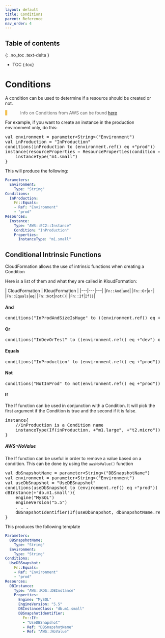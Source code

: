```yaml
---
layout: default
title: Conditions
parent: Reference
nav_order: 4
---
```

<script src="https://unpkg.com/kotlin-playground@1" data-selector=".kotlin"></script>
<style>
blockquote{
    color: #666;
    margin: 0;
    padding-left: 3em;
    border-left: 0.5em #f2c152 solid;
}
</style>

## Table of contents
{: .no_toc .text-delta }

* TOC
{:toc}

# Conditions

A condition can be used to determine if a resource should be created or not.

> Info on Conditions from AWS can be found [here](https://docs.aws.amazon.com/AWSCloudFormation/latest/UserGuide/conditions-section-structure.html)

For example, if you want to create an instance in the production environment only, do this:

<pre class="kotlin" data-highlight-only>
val environment = parameter&lt;String&gt;("Environment")
val inProduction = "InProduction"
conditions(inProduction to (environment.ref() eq +"prod"))
instance(resourceProperties = ResourceProperties(condition = inProduction)){
    instanceType("m1.small")
}
</pre>

This will produce the following:

```yaml
Parameters:
  Environment:
    Type: "String"
Conditions:
  InProduction:
    Fn::Equals:
    - Ref: "Environment"
    - "prod"
Resources:
  Instance:
    Type: "AWS::EC2::Instance"
    Condition: "InProduction"
    Properties:
      InstanceType: "m1.small"
```

## Conditional Intrinsic Functions

CloudFormation allows the use of intrinsic functions when creating a Condition

Here is a list of them and what they are called in KloudFormation:

| CloudFormation | KloudFormation |
|---|---|---|
|`Fn::And`|`and`|
|`Fn::Or`|`or`|
|`Fn::Equals`|`eq`|
|`Fn::Not`|`not()`|
|`Fn::If`|`If()`|

#### And

<pre class="kotlin" data-highlight-only>
conditions("InProdAndSizeIsHuge" to ((environment.ref() eq +"prod") and (size.ref() eq +"huge")))
</pre>

#### Or

<pre class="kotlin" data-highlight-only>
conditions("InDevOrTest" to ((environment.ref() eq +"dev") or (environment.ref() eq +"test")))
</pre>

#### Equals

<pre class="kotlin" data-highlight-only>
conditions("InProduction" to (environment.ref() eq +"prod"))
</pre>

#### Not

<pre class="kotlin" data-highlight-only>
conditions("NotInProd" to not(environment.ref() eq +"prod"))
</pre>

#### If

The If function can be used in conjunction with a Condition. It will pick the first argument if the Condition is true and the second if it is false.

<pre class="kotlin" data-highlight-only>
instance{
    //inProduction is a Condition name
    instanceType(If(inProduction, +"m1.large", +"t2.micro"))
}
</pre>

##### AWS::NoValue

The If function can be useful in order to remove a value based on a condition. This can be done by using the `awsNoValue()` function

<pre class="kotlin" data-highlight-only>
val dbSnapshotName = parameter&lt;String&gt;("DBSnapshotName")
val environment = parameter&lt;String&gt;("Environment")
val useDbSnapshot = "UseDBSnapshot"
conditions(useDbSnapshot to (environment.ref() eq +"prod"))
dBInstance(+"db.m1.small"){
    engine("MySQL")
    engineVersion("5.5")
    . . .
    dBSnapshotIdentifier(If(useDbSnapshot, dbSnapshotName.ref(), awsNoValue()))
}
</pre>

This produces the following template

```yaml
Parameters:
  DBSnapshotName:
    Type: "String"
  Environment:
    Type: "String"
Conditions:
  UseDBSnapshot:
    Fn::Equals:
    - Ref: "Environment"
    - "prod"
Resources:
  DBInstance:
    Type: "AWS::RDS::DBInstance"
    Properties:
      Engine: "MySQL"
      EngineVersion: "5.5"
      DBInstanceClass: "db.m1.small"
      DBSnapshotIdentifier:
        Fn::If:
        - "UseDBSnapshot"
        - Ref: "DBSnapshotName"
        - Ref: "AWS::NoValue"
```
        